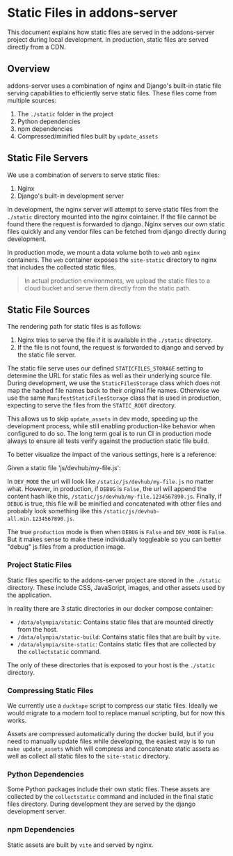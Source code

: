 # Static Files in addons-server

This document explains how static files are served in the addons-server project during local development. In production,
static files are served directly from a CDN.

## Overview

addons-server uses a combination of nginx and Django's built-in static file serving capabilities to efficiently serve static files.
These files come from multiple sources:

1. The `./static` folder in the project
2. Python dependencies
3. npm dependencies
4. Compressed/minified files built by `update_assets`

## Static File Servers

We use a combination of servers to serve static files:

1. Nginx
2. Django's built-in development server

In development, the nginx server will attempt to serve static files from the `./static` directory mounted into the nginx cointainer.
If the file cannot be found there the request is forwarded to django.
Nginx serves our own static files quickly and any vendor files can be fetched from django directly during development.

In production mode, we mount a data volume both to `web` anb `nginx` containers.
The `web` container exposes the `site-static` directory to nginx that includes the collected static files.

> In actual production environments, we upload the static files to a cloud bucket and serve them directly from the static path.

## Static File Sources

The rendering path for static files is as follows:

1. Nginx tries to serve the file if it is available in the `./static` directory.
2. If the file is not found, the request is forwarded to django and served by the static file server.

The static file serve uses our defined `STATICFILES_STORAGE` setting to determine the URL for static files as well as their underlying source file.
During development, we use the `StaticFilesStorage` class which does not map the hashed file names back to their original file names.
Otherwise we use the same `ManifestStaticFilesStorage` class that is used in production, expecting to serve the files from the `STATIC_ROOT` directory.

This allows us to skip `update_assets` in dev mode, speeding up the development process, while still enabling production-like behavior
when configured to do so. The long term goal is to run CI in production mode always to ensure all tests verify against the production
static file build.

To better visualize the impact of the various settings, here is a reference:

Given a static file 'js/devhub/my-file.js':

In `DEV_MODE` the url will look like `/static/js/devhub/my-file.js` no matter what.
However, in production, if `DEBUG` is `False`, the url will append the content hash like this,
`/static/js/devhub/my-file.1234567890.js`. Finally, if `DEBUG` is true, this file will be minified and concatenated with other files and probably look something like this `/static/js/devhub-all.min.1234567890.js`.

The true `production` mode is then when `DEBUG` is `False` and `DEV_MODE` is `False`. But it makes sense
to make these individually toggleable so you can better "debug" js files from a production image.

### Project Static Files

Static files specific to the addons-server project are stored in the `./static` directory. These include CSS, JavaScript, images, and other assets used by the application.

In reality there are 3 static directories in our docker compose container:

- `/data/olympia/static`: Contains static files that are mounted directly from the host.
- `/data/olympia/static-build`: Contains static files that are built by `vite`.
- `/data/olympia/site-static`: Contains static files that are collected by the `collectstatic` command.

The only of these directories that is exposed to your host is the `./static` directory.

### Compressing Static Files

We currently use a `ducktape` script to compress our static files.
Ideally we would migrate to a modern tool to replace manual scripting, but for now this works.

Assets are compressed automatically during the docker build, but if you need to manually update files while developing,
the easiest way is to run `make update_assets` which will compress and concatenate static assets as well as  collect all static files
to the `site-static` directory.

### Python Dependencies

Some Python packages include their own static files. These assets are collected by the `collectstatic` command and included in the final static files directory.
During development they are served by the django development server.

### npm Dependencies

Static assets are built by `vite` and served by nginx.
